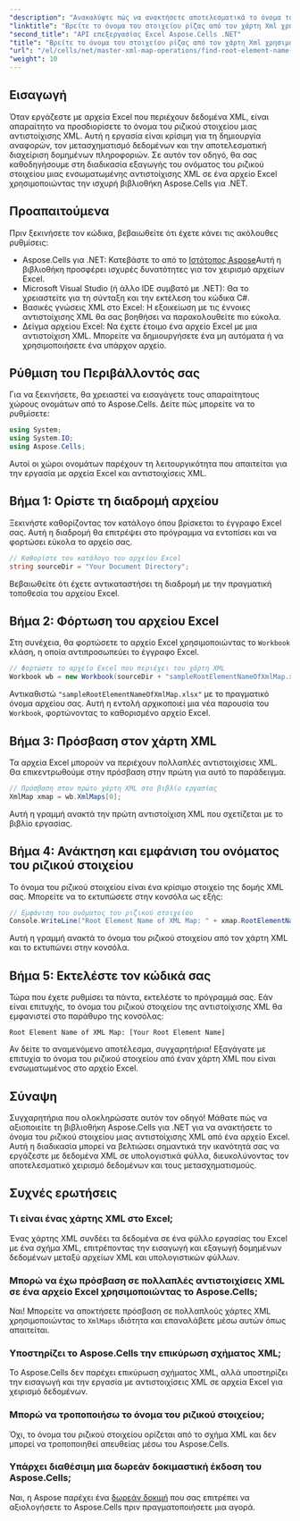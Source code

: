 ```yaml
---
"description": "Ανακαλύψτε πώς να ανακτήσετε αποτελεσματικά το όνομα του ριζικού στοιχείου μιας αντιστοίχισης XML που είναι ενσωματωμένη σε ένα αρχείο Excel χρησιμοποιώντας το Aspose.Cells για .NET. Αυτός ο οδηγός βήμα προς βήμα σας καθοδηγεί στη φόρτωση του εγγράφου Excel."
"linktitle": "Βρείτε το όνομα του στοιχείου ρίζας από τον χάρτη Xml χρησιμοποιώντας το Aspose.Cells"
"second_title": "API επεξεργασίας Excel Aspose.Cells .NET"
"title": "Βρείτε το όνομα του στοιχείου ρίζας από τον χάρτη Xml χρησιμοποιώντας το Aspose.Cells"
"url": "/el/cells/net/master-xml-map-operations/find-root-element-name-from-xml-map/"
"weight": 10
---
```


## Εισαγωγή

Όταν εργάζεστε με αρχεία Excel που περιέχουν δεδομένα XML, είναι απαραίτητο να προσδιορίσετε το όνομα του ριζικού στοιχείου μιας αντιστοίχισης XML. Αυτή η εργασία είναι κρίσιμη για τη δημιουργία αναφορών, τον μετασχηματισμό δεδομένων και την αποτελεσματική διαχείριση δομημένων πληροφοριών. Σε αυτόν τον οδηγό, θα σας καθοδηγήσουμε στη διαδικασία εξαγωγής του ονόματος του ριζικού στοιχείου μιας ενσωματωμένης αντιστοίχισης XML σε ένα αρχείο Excel χρησιμοποιώντας την ισχυρή βιβλιοθήκη Aspose.Cells για .NET.

## Προαπαιτούμενα

Πριν ξεκινήσετε τον κώδικα, βεβαιωθείτε ότι έχετε κάνει τις ακόλουθες ρυθμίσεις:
- Aspose.Cells για .NET: Κατεβάστε το από το [Ιστότοπος Aspose](https://releases.aspose.com/cells/net/)Αυτή η βιβλιοθήκη προσφέρει ισχυρές δυνατότητες για τον χειρισμό αρχείων Excel.
- Microsoft Visual Studio (ή άλλο IDE συμβατό με .NET): Θα το χρειαστείτε για τη σύνταξη και την εκτέλεση του κώδικα C#.
- Βασικές γνώσεις XML στο Excel: Η εξοικείωση με τις έννοιες αντιστοίχισης XML θα σας βοηθήσει να παρακολουθείτε πιο εύκολα.
- Δείγμα αρχείου Excel: Να έχετε έτοιμο ένα αρχείο Excel με μια αντιστοίχιση XML. Μπορείτε να δημιουργήσετε ένα μη αυτόματα ή να χρησιμοποιήσετε ένα υπάρχον αρχείο.

## Ρύθμιση του Περιβάλλοντός σας
Για να ξεκινήσετε, θα χρειαστεί να εισαγάγετε τους απαραίτητους χώρους ονομάτων από το Aspose.Cells. Δείτε πώς μπορείτε να το ρυθμίσετε:

```csharp
using System;
using System.IO;
using Aspose.Cells;
```

Αυτοί οι χώροι ονομάτων παρέχουν τη λειτουργικότητα που απαιτείται για την εργασία με αρχεία Excel και αντιστοιχίσεις XML.

## Βήμα 1: Ορίστε τη διαδρομή αρχείου
Ξεκινήστε καθορίζοντας τον κατάλογο όπου βρίσκεται το έγγραφο Excel σας. Αυτή η διαδρομή θα επιτρέψει στο πρόγραμμα να εντοπίσει και να φορτώσει εύκολα το αρχείο σας.

```csharp
// Καθορίστε τον κατάλογο του αρχείου Excel
string sourceDir = "Your Document Directory";
```

Βεβαιωθείτε ότι έχετε αντικαταστήσει τη διαδρομή με την πραγματική τοποθεσία του αρχείου Excel.

## Βήμα 2: Φόρτωση του αρχείου Excel
Στη συνέχεια, θα φορτώσετε το αρχείο Excel χρησιμοποιώντας το `Workbook` κλάση, η οποία αντιπροσωπεύει το έγγραφο Excel.

```csharp
// Φορτώστε το αρχείο Excel που περιέχει τον χάρτη XML
Workbook wb = new Workbook(sourceDir + "sampleRootElementNameOfXmlMap.xlsx");
```

Αντικαθιστώ `"sampleRootElementNameOfXmlMap.xlsx"` με το πραγματικό όνομα αρχείου σας. Αυτή η εντολή αρχικοποιεί μια νέα παρουσία του `Workbook`, φορτώνοντας το καθορισμένο αρχείο Excel.

## Βήμα 3: Πρόσβαση στον χάρτη XML
Τα αρχεία Excel μπορούν να περιέχουν πολλαπλές αντιστοιχίσεις XML. Θα επικεντρωθούμε στην πρόσβαση στην πρώτη για αυτό το παράδειγμα.

```csharp
// Πρόσβαση στον πρώτο χάρτη XML στο βιβλίο εργασίας
XmlMap xmap = wb.XmlMaps[0];
```

Αυτή η γραμμή ανακτά την πρώτη αντιστοίχιση XML που σχετίζεται με το βιβλίο εργασίας.

## Βήμα 4: Ανάκτηση και εμφάνιση του ονόματος του ριζικού στοιχείου
Το όνομα του ριζικού στοιχείου είναι ένα κρίσιμο στοιχείο της δομής XML σας. Μπορείτε να το εκτυπώσετε στην κονσόλα ως εξής:

```csharp
// Εμφάνιση του ονόματος του ριζικού στοιχείου
Console.WriteLine("Root Element Name of XML Map: " + xmap.RootElementName);
```

Αυτή η γραμμή ανακτά το όνομα του ριζικού στοιχείου από τον χάρτη XML και το εκτυπώνει στην κονσόλα.

## Βήμα 5: Εκτελέστε τον κώδικά σας
Τώρα που έχετε ρυθμίσει τα πάντα, εκτελέστε το πρόγραμμά σας. Εάν είναι επιτυχής, το όνομα του ριζικού στοιχείου της αντιστοίχισης XML θα εμφανιστεί στο παράθυρο της κονσόλας:

```plaintext
Root Element Name of XML Map: [Your Root Element Name]
```

Αν δείτε το αναμενόμενο αποτέλεσμα, συγχαρητήρια! Εξαγάγατε με επιτυχία το όνομα του ριζικού στοιχείου από έναν χάρτη XML που είναι ενσωματωμένος στο αρχείο Excel.

## Σύναψη
Συγχαρητήρια που ολοκληρώσατε αυτόν τον οδηγό! Μάθατε πώς να αξιοποιείτε τη βιβλιοθήκη Aspose.Cells για .NET για να ανακτήσετε το όνομα του ριζικού στοιχείου μιας αντιστοίχισης XML από ένα αρχείο Excel. Αυτή η διαδικασία μπορεί να βελτιώσει σημαντικά την ικανότητά σας να εργάζεστε με δεδομένα XML σε υπολογιστικά φύλλα, διευκολύνοντας τον αποτελεσματικό χειρισμό δεδομένων και τους μετασχηματισμούς.

## Συχνές ερωτήσεις

### Τι είναι ένας χάρτης XML στο Excel;
Ένας χάρτης XML συνδέει τα δεδομένα σε ένα φύλλο εργασίας του Excel με ένα σχήμα XML, επιτρέποντας την εισαγωγή και εξαγωγή δομημένων δεδομένων μεταξύ αρχείων XML και υπολογιστικών φύλλων.

### Μπορώ να έχω πρόσβαση σε πολλαπλές αντιστοιχίσεις XML σε ένα αρχείο Excel χρησιμοποιώντας το Aspose.Cells;
Ναι! Μπορείτε να αποκτήσετε πρόσβαση σε πολλαπλούς χάρτες XML χρησιμοποιώντας το `XmlMaps` ιδιότητα και επαναλάβετε μέσω αυτών όπως απαιτείται.

### Υποστηρίζει το Aspose.Cells την επικύρωση σχήματος XML;
Το Aspose.Cells δεν παρέχει επικύρωση σχήματος XML, αλλά υποστηρίζει την εισαγωγή και την εργασία με αντιστοιχίσεις XML σε αρχεία Excel για χειρισμό δεδομένων.

### Μπορώ να τροποποιήσω το όνομα του ριζικού στοιχείου;
Όχι, το όνομα του ριζικού στοιχείου ορίζεται από το σχήμα XML και δεν μπορεί να τροποποιηθεί απευθείας μέσω του Aspose.Cells.

### Υπάρχει διαθέσιμη μια δωρεάν δοκιμαστική έκδοση του Aspose.Cells;
Ναι, η Aspose παρέχει ένα [δωρεάν δοκιμή](https://releases.aspose.com/) που σας επιτρέπει να αξιολογήσετε το Aspose.Cells πριν πραγματοποιήσετε μια αγορά.